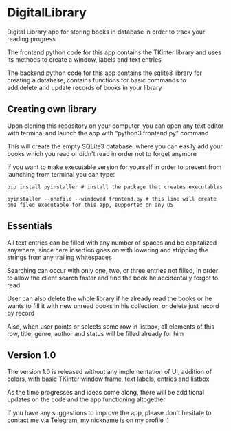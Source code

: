 # DigitalLibrary

Digital Library app for storing books in database in order to track your reading progress

The frontend python code for this app contains the TKinter library and uses its methods to create a window, labels and text entries

The backend python code for this app contains the sqlite3 library for creating a database, contains functions for basic commands to add,delete,and update records of books in your library

## Creating own library

Upon cloning this repository on your computer, you can open any text editor with terminal and launch the app with "python3 frontend.py" command

This will create the empty SQLite3 database, where you can easily add your books which you read or didn't read in order not to forget anymore

If you want to make executable version for yourself in order to prevent from launching from terminal you can type:

```
pip install pyinstaller # install the package that creates executables

pyinstaller --onefile --windowed frontend.py # this line will create one filed executable for this app, supported on any OS
```

## Essentials

All text entries can be filled with any number of spaces and be capitalized anywhere, since here insertion goes on with lowering and stripping the strings from any trailing whitespaces

Searching can occur with only one, two, or three entries not filled, in order to allow the client search faster and find the book he accidentally forgot to read

User can also delete the whole library if he already read the books or he wants to fill it with new unread books in his collection, or delete just record by record

Also, when user points or selects some row in listbox, all elements of this row, title, genre, author and status will be filled already for him

## Version 1.0

The version 1.0 is released without any implementation of UI, addition of colors, with basic TKinter window frame, text labels, entries and listbox

As the time progresses and ideas come along, there will be additional updates on the code and the app functioning altogether

If you have any suggestions to improve the app, please don't hesitate to contact me via Telegram, my nickname is on my profile :)


